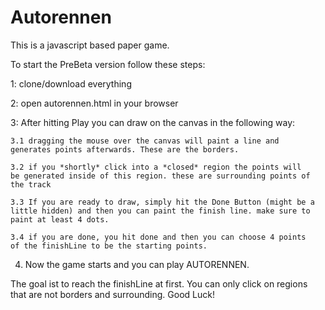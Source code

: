 Autorennen
==========
This is a javascript based paper game.

To start the PreBeta version follow these steps:

1: clone/download everything

2: open autorennen.html in your browser

3: After hitting Play you can draw on the canvas in the following way:

	3.1 dragging the mouse over the canvas will paint a line and
	generates points afterwards. These are the borders.

	3.2 if you *shortly* click into a *closed* region the points will
	be generated inside of this region. these are surrounding points of
	the track

	3.3 If you are ready to draw, simply hit the Done Button (might be a
	little hidden) and then you can paint the finish line. make sure to 
	paint at least 4 dots.

	3.4 if you are done, you hit done and then you can choose 4 points
	of the finishLine to be the starting points.	

4. Now the game starts and you can play AUTORENNEN.

The goal ist to reach the finishLine at first. You can only click on regions that are not borders and surrounding.
Good Luck!

